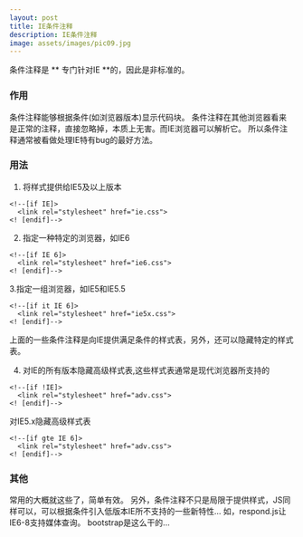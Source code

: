 ```yaml
---
layout: post
title: IE条件注释
description: IE条件注释
image: assets/images/pic09.jpg
---
```


条件注释是 ** 专门针对IE **的，因此是非标准的。

### 作用

条件注释能够根据条件(如浏览器版本)显示代码块。
条件注释在其他浏览器看来是正常的注释，直接忽略掉，本质上无害。而IE浏览器可以解析它。
所以条件注释通常被看做处理IE特有bug的最好方法。

### 用法

1. 将样式提供给IE5及以上版本

```
<!--[if IE]>
  <link rel="stylesheet" href="ie.css">
<! [endif]-->
```

2. 指定一种特定的浏览器，如IE6


```
<!--[if IE 6]>
  <link rel="stylesheet" href="ie6.css">
<! [endif]-->
```

3.指定一组浏览器，如IE5和IE5.5

```
<!--[if it IE 6]>
  <link rel="stylesheet" href="ie5x.css">
<! [endif]-->
```

上面的一些条件注释是向IE提供满足条件的样式表，另外，还可以隐藏特定的样式表。

4. 对IE的所有版本隐藏高级样式表,这些样式表通常是现代浏览器所支持的


```
<!--[if !IE]>
  <link rel="stylesheet" href="adv.css">
<! [endif]-->
```

对IE5.x隐藏高级样式表


```
<!--[if gte IE 6]>
  <link rel="stylesheet" href="adv.css">
<! [endif]-->
```
### 其他

常用的大概就这些了，简单有效。
另外，条件注释不只是局限于提供样式，JS同样可以，可以根据条件引入低版本IE所不支持的一些新特性...
如，respond.js让IE6-8支持媒体查询。
bootstrap是这么干的...
